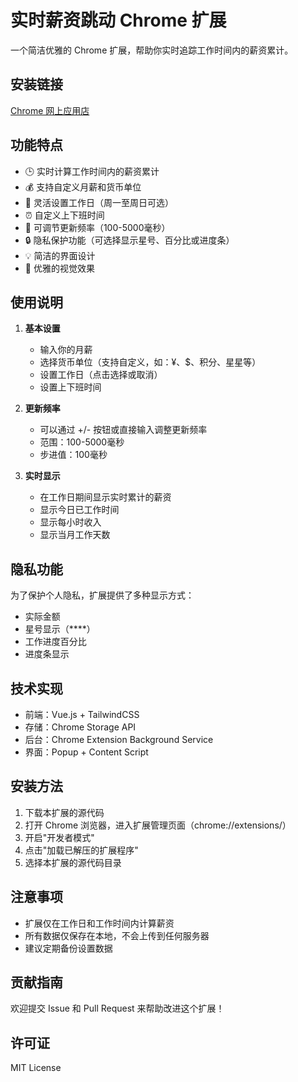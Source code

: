 # 实时薪资跳动 Chrome 扩展

一个简洁优雅的 Chrome 扩展，帮助你实时追踪工作时间内的薪资累计。


## 安装链接

[Chrome 网上应用店](https://chromewebstore.google.com/detail/%E5%AE%9E%E6%97%B6%E6%94%B6%E5%85%A5%E8%AE%A1%E6%95%B0%E5%99%A8-%E6%AF%AB%E7%A7%92%E7%BA%A7%E8%96%AA%E8%B5%84%E8%BF%BD%E8%B8%AA/pojeacelidjodepcokikiadngnapkpof?hl=zh-CN&utm_source=ext_sidebar)


## 功能特点

- 🕒 实时计算工作时间内的薪资累计
- 💰 支持自定义月薪和货币单位
- 📅 灵活设置工作日（周一至周日可选）
- ⏰ 自定义上下班时间
- 🔄 可调节更新频率（100-5000毫秒）
- 🔒 隐私保护功能（可选择显示星号、百分比或进度条）
- 💡 简洁的界面设计
- 🌈 优雅的视觉效果

## 使用说明

1. **基本设置**
   - 输入你的月薪
   - 选择货币单位（支持自定义，如：¥、$、积分、星星等）
   - 设置工作日（点击选择或取消）
   - 设置上下班时间

2. **更新频率**
   - 可以通过 +/- 按钮或直接输入调整更新频率
   - 范围：100-5000毫秒
   - 步进值：100毫秒

3. **实时显示**
   - 在工作日期间显示实时累计的薪资
   - 显示今日已工作时间
   - 显示每小时收入
   - 显示当月工作天数

## 隐私功能

为了保护个人隐私，扩展提供了多种显示方式：
- 实际金额
- 星号显示（****）
- 工作进度百分比
- 进度条显示

## 技术实现

- 前端：Vue.js + TailwindCSS
- 存储：Chrome Storage API
- 后台：Chrome Extension Background Service
- 界面：Popup + Content Script

## 安装方法

1. 下载本扩展的源代码
2. 打开 Chrome 浏览器，进入扩展管理页面（chrome://extensions/）
3. 开启"开发者模式"
4. 点击"加载已解压的扩展程序"
5. 选择本扩展的源代码目录

## 注意事项

- 扩展仅在工作日和工作时间内计算薪资
- 所有数据仅保存在本地，不会上传到任何服务器
- 建议定期备份设置数据

## 贡献指南

欢迎提交 Issue 和 Pull Request 来帮助改进这个扩展！

## 许可证

MIT License

